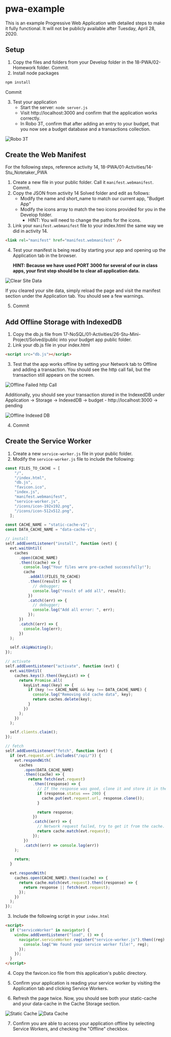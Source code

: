 # pwa-example

This is an example Progressive Web Application with detailed steps to make it fully functional. It will not be publicly available after Tuesday, April 28, 2020.

## Setup

1. Copy the files and folders from your Develop folder in the 18-PWA/02-Homework folder. Commit.
2. Install node packages

```js
npm install
```

Commit

3. Test your application
   - Start the server: `node server.js`
   - Visit http://localhost:3000 and confirm that the application works correctly.
   - In Robo 3T, confirm that after adding an entry to your budget, that you now see a budget database and a transactions collection.

![Robo 3T](images/robo-3t-budget-database.png)

## Create the Web Manifest

For the following steps, reference activity 14, 18-PWA/01-Activities/14-Stu_Notetaker_PWA

1. Create a new file in your public folder. Call it `manifest.webmanifest`. Commit.
2. Copy the JSON from activity 14 Solved folder and edit as follows:
   - Modify the name and short_name to match our current app, "Budget App"
   - Modify the icons array to match the two icons provided for you in the Develop folder.
     - HINT: You will need to change the paths for the icons.
3. Link your `manifest.webmanifest` file to your index.html the same way we did in activity 14.

```html
<link rel="manifest" href="manifest.webmanifest" />
```

4. Test your manifest is being read by starting your app and opening up the Application tab in the browser.

   **HINT: Because we have used PORT 3000 for several of our in class apps, your first step should be to clear all application data.**

![Clear Site Data](images/clear-site-data.png)

If you cleared your site data, simply reload the page and visit the manifest section under the Application tab. You should see a few warnings.

5. Commit

## Add Offline Storage with IndexedDB

1. Copy the db.js file from 17-NoSQL/01-Activities/26-Stu-Mini-Project/Solved/public into your budget app public folder.
2. Link your db.js file in your index.html

```html
<script src="db.js"></script>
```

3. Test that the app works offline by setting your Network tab to Offline and adding a transaction. You should see the http call fail, but the transaction still appears on the screen.

![Offline Failed http Call](images/offline-http-call.png)

Additionally, you should see your transaction stored in the IndexedDB under Application -> Storage -> IndexedDB -> budget - http://localhost:3000 -> pending

![Offline Indexed DB](images/offline-indexeddb.png)

4. Commit

## Create the Service Worker

1. Create a new `service-worker.js` file in your public folder.
2. Modify the `service-worker.js` file to include the following:

```js
const FILES_TO_CACHE = [
    "/",
    "/index.html",
    "db.js",
    "favicon.ico",
    "index.js",
    "manifest.webmanifest",
    "service-worker.js",
    "/icons/icon-192x192.png",
    "/icons/icon-512x512.png",
  ];

const CACHE_NAME = "static-cache-v1";
const DATA_CACHE_NAME = "data-cache-v1";

// install
self.addEventListener("install", function (evt) {
  evt.waitUntil(
    caches
      .open(CACHE_NAME)
      .then((cache) => {
        console.log("Your files were pre-cached successfully!");
        cache
          .addAll(FILES_TO_CACHE)
          .then((result) => {
            // debugger;
            console.log("result of add all", result);
          })
          .catch((err) => {
            // debugger;
            console.log("Add all error: ", err);
          });
      })
      .catch((err) => {
        console.log(err);
      })
  );

  self.skipWaiting();
});

// activate
self.addEventListener("activate", function (evt) {
  evt.waitUntil(
    caches.keys().then((keyList) => {
      return Promise.all(
        keyList.map((key) => {
          if (key !== CACHE_NAME && key !== DATA_CACHE_NAME) {
            console.log("Removing old cache data", key);
            return caches.delete(key);
          }
        })
      );
    })
  );

  self.clients.claim();
});

// fetch
self.addEventListener("fetch", function (evt) {
  if (evt.request.url.includes("/api/")) {
    evt.respondWith(
      caches
        .open(DATA_CACHE_NAME)
        .then((cache) => {
          return fetch(evt.request)
            .then((response) => {
              // If the response was good, clone it and store it in the cache.
              if (response.status === 200) {
                cache.put(evt.request.url, response.clone());
              }

              return response;
            })
            .catch((err) => {
              // Network request failed, try to get it from the cache.
              return cache.match(evt.request);
            });
        })
        .catch((err) => console.log(err))
    );

    return;
  }

  evt.respondWith(
    caches.open(CACHE_NAME).then((cache) => {
      return cache.match(evt.request).then((response) => {
        return response || fetch(evt.request);
      });
    })
  );
});

```

3. Include the following script in your `index.html`

```html
<script>
  if ("serviceWorker" in navigator) {
    window.addEventListener("load", () => {
      navigator.serviceWorker.register("service-worker.js").then((reg) => {
        console.log("We found your service worker file!", reg);
      });
    });
  }
</script>
```

4. Copy the favicon.ico file from this application's public directory.

5. Confirm your application is reading your service worker by visiting the Application tab and clicking Service Workers.

6. Refresh the page twice. Now, you should see both your static-cache and your data-cache in the Cache Storage section.

![Static Cache](images/static-cache.png)
![Data Cache](images/data-cache.png)

7. Confirm you are able to access your application offline by selecting Service Workers, and checking the "Offline" checkbox. 